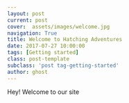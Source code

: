 ```yaml
---
layout: post
current: post
cover:  assets/images/welcome.jpg
navigation: True
title: Welcome to Hatching Adventures 
date: 2017-07-27 10:00:00
tags: [Getting started]
class: post-template
subclass: 'post tag-getting-started'
author: ghost
---
```


Hey! Welcome to our site
